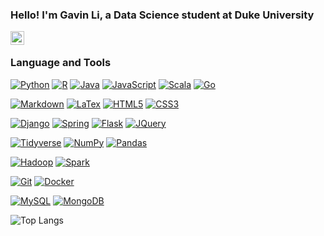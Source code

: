 ### Hello! I'm Gavin Li, a Data Science student at Duke University

<a href="https://www.linkedin.com/in/gavinligz">
<img align="left" alt="Linkedin" width="22px" src="https://cdn.jsdelivr.net/npm/simple-icons@v3/icons/linkedin.svg" />
</a>
<br />

### Language and Tools

<!--[![Python](https://img.shields.io/badge/-Python-%23ffd343?style=flat&logo=Python)](https://www.google.com)-->
<!--[![Python](https://img.shields.io/badge/-Python-%233776AB?style=flat&logo=python&logoColor=%23ffd343)](https://www.google.com)-->
[![Python](https://img.shields.io/badge/-Python-%233776AB?style=flat&logo=python&labelColor=%23ffd343)](https://www.google.com)
[![R](https://img.shields.io/badge/-R-%23276DC2?style=flat&logo=R)](https://www.google.com)
[![Java](https://img.shields.io/badge/-Java-%23f89820?style=flat&logo=joplin)](https://www.google.com)
[![JavaScript](https://img.shields.io/badge/-JavaScript-black?style=flat&logo=javascript)](https://www.google.com)
[![Scala](https://img.shields.io/badge/-Scala-%23DE3423?style=flat&logo=scala)](https://www.google.com)
[![Go](https://img.shields.io/badge/-Go-%2329BEB0?style=flat&logo=go&logoColor=%23ffffff)](https://www.google.com)

[![Markdown](https://img.shields.io/badge/-Markdown-%2321a2e3?style=flat&logo=markdown&logoColor=%23ffffff)](https://www.markdownguide.org/)
[![LaTex]()](https://www.google.com)
[![HTML5](https://img.shields.io/badge/-HTML5-E34F26?style=flat&logo=html5&logoColor=white)](https://www.google.com)
[![CSS3](https://img.shields.io/badge/-CSS3-1572B6?style=flat&logo=css3)](https://www.google.com)

[![Django](https://img.shields.io/badge/-Django-%230c4b33?style=flat&logo=django)](https://www.google.com)
[![Spring](https://img.shields.io/badge/-Spring-%236DB33F?style=flat&logo=spring&logoColor=%23ffffff)](https://spring.io)
[![Flask]()](https://www.google.com)
[![JQuery]()](https://www.google.com)
<!--
[![SpringBoot](https://img.shields.io/badge/-Spring%20Boot-%236DB33F?style=flat&logo=springboot&logoColor=%23ffffff)](https://www.google.com)
[![React](https://img.shields.io/badge/-React-black?style=flat&logo=react)](https://www.google.com)
-->

[![Tidyverse](https://img.shields.io/badge/-Tidyverse-%231A162D?style=flat&logo=tidyverse&logoColor=%23ffffff)](https://www.google.com)
[![NumPy]()](https://www.google.com)
[![Pandas](https://img.shields.io/badge/-Pandas-%23150458?style=flat&logo=pandas&logoColor=%23ffffff)](https://www.google.com)

[![Hadoop](https://img.shields.io/badge/-Hadoop-%237ac0da?style=flat&logo=apachehadoop&logoColor=%23f5f701)](https://www.google.com)
[![Spark](https://img.shields.io/badge/-Spark-%233a383c?style=flat&logo=apachespark)](https://www.google.com)



[![Git](https://img.shields.io/badge/-Git-black?style=flat&logo=git)](https://www.google.com)
[![Docker](https://img.shields.io/badge/-Docker-black?style=flat&logo=docker)](https://www.google.com)

[![MySQL](https://img.shields.io/badge/-MySQL-%234479A1?style=flat&logo=mysql&logoColor=%23ffffff)](https://www.google.com)
[![MongoDB](https://img.shields.io/badge/-MongoDB-FCA121?style=flat&logo=mongodb)](https://www.google.com)


![Top Langs](https://github-readme-stats-git-masterrstaa-rickstaa.vercel.app/api/top-langs/?username=gli81&theme=dracula&exclude_repo=machine-learning,gl_mod)


<!--
**gli81/gli81** is a ✨ _special_ ✨ repository because its `README.md` (this file) appears on your GitHub profile.

Here are some ideas to get you started:

- 🔭 I’m currently working on ...
- 🌱 I’m currently learning ...
- 👯 I’m looking to collaborate on ...
- 🤔 I’m looking for help with ...
- 💬 Ask me about ...
- 📫 How to reach me: ...
- 😄 Pronouns: ...
- ⚡ Fun fact: ...
-->

